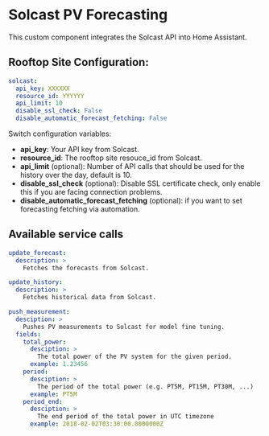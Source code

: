 # Solcast PV Forecasting
This custom component integrates the Solcast API into Home Assistant.

## Rooftop Site Configuration:
```yaml
solcast:
  api_key: XXXXXX
  resource_id: YYYYYY
  api_limit: 10
  disable_ssl_check: False
  disable_automatic_forecast_fetching: False
```
Switch configuration variables:
* **api_key**: Your API key from Solcast.
* **resource_id**: The rooftop site resouce_id from Solcast.
* **api_limit** (optional): Number of API calls that should be used for the history over the day, default is 10.
* **disable_ssl_check** (optional): Disable SSL certificate check, only  enable this if you are facing connection problems.
* **disable_automatic_forecast_fetching** (optional): if you want to set forecasting fetching via automation.

## Available service calls

```yaml
update_forecast:
  description: >
    Fetches the forecasts from Solcast.

update_history:
  description: >
    Fetches historical data from Solcast.

push_measurement:
  desciption: >
    Pushes PV measurements to Solcast for model fine tuning.
  fields:
    total_power:
      desciption: >
        The total power of the PV system for the given period.
      example: 1.23456
    period:
      desciption: >
        The period of the total power (e.g. PT5M, PT15M, PT30M, ...)
      example: PT5M
    period_end:
      desciption: >
        The end period of the total power in UTC timezone
      example: 2018-02-02T03:30:00.0000000Z
```
